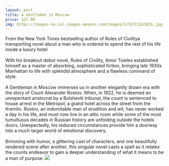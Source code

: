 ```yaml
--- 
layout: post 
title: A Gentleman in Moscow
price: $27.00
img: https://images-na.ssl-images-amazon.com/images/I/51YCzUi5OJL.jpg
--- 
```

From the New York Times bestselling author of Rules of Civilitya transporting novel about a man who is ordered to spend the rest of his life inside a luxury hotel <br> <br> With his breakout debut novel, Rules of Civility, Amor Towles established himself as a master of absorbing, sophisticated fiction, bringing late 1930s Manhattan to life with splendid atmosphere and a flawless command of style. <br><br> A Gentleman in Moscow immerses us in another elegantly drawn era with the story of Count Alexander Rostov. When, in 1922, he is deemed an unrepentant aristocrat by a Bolshevik tribunal, the count is sentenced to house arrest in the Metropol, a grand hotel across the street from the Kremlin. Rostov, an indomitable man of erudition and wit, has never worked a day in his life, and must now live in an attic room while some of the most tumultuous decades in Russian history are unfolding outside the hotels doors. Unexpectedly, his reduced circumstances provide him a doorway into a much larger world of emotional discovery.<br><br> Brimming with humor, a glittering cast of characters, and one beautifully rendered scene after another, this singular novel casts a spell as it relates the counts endeavor to gain a deeper understanding of what it means to be a man of purpose.
<a href="https://www.amazon.com/Gentleman-Moscow-Novel-Amor-Towles/dp/0670026190%3FSubscriptionId%3DAKIAJMENML4FLKMV2CIQ%26tag%3Dpskiba1234-20%26linkCode%3Dxm2%26camp%3D2025%26creative%3D165953%26creativeASIN%3D0670026190"><img src="https://images-na.ssl-images-amazon.com/images/G/01/associates/remote-buy-box/buy1.gif"></a>